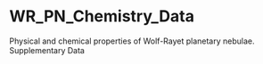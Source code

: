 # WR_PN_Chemistry_Data
Physical and chemical properties of Wolf-Rayet planetary nebulae. Supplementary Data
